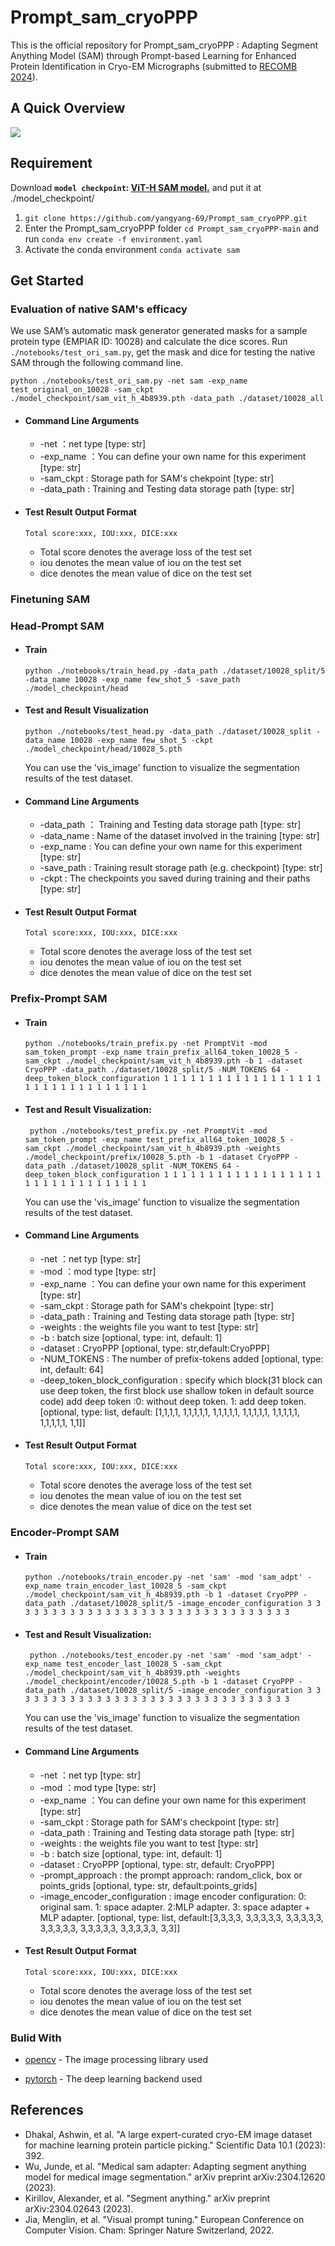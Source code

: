# Prompt_sam_cryoPPP

This is the official repository for Prompt_sam_cryoPPP : Adapting Segment Anything Model (SAM) through Prompt-based Learning for Enhanced Protein Identification in Cryo-EM Micrographs (submitted to [RECOMB 2024](https://recomb.org/recomb2024/)).

## A Quick Overview

![](./image/figure1.png)

## Requirement

Download **`model checkpoint`: [ViT-H SAM model.](https://dl.fbaipublicfiles.com/segment_anything/sam_vit_h_4b8939.pth)** and put it at ./model_checkpoint/

1. `git clone https://github.com/yangyang-69/Prompt_sam_cryoPPP.git`
2. Enter the Prompt_sam_cryoPPP folder `cd Prompt_sam_cryoPPP-main` and run `conda env create -f environment.yaml`
3. Activate the conda environment `conda activate sam`

## Get Started

###  Evaluation of native SAM's efficacy

We use SAM’s automatic mask generator generated masks for a sample protein type (EMPIAR ID: 10028) and calculate the dice scores. Run `./notebooks/test_ori_sam.py`, get the mask and dice for testing the native SAM through the following command line.

```
python ./notebooks/test_ori_sam.py -net sam -exp_name test_original_on_10028 -sam_ckpt ./model_checkpoint/sam_vit_h_4b8939.pth -data_path ./dataset/10028_all
```

- #### Command Line Arguments

  - -net ：net type [type: str]
  - -exp_name ：You can define your own name for this experiment [type: str]
  - -sam_ckpt : Storage path for SAM's chekpoint [type: str]
  - -data_path : Training  and Testing data storage path [type: str]

- #### Test Result Output Format

  ```
  Total score:xxx, IOU:xxx, DICE:xxx
  ```

  - Total score denotes the average loss of the test set
  - iou denotes the mean value of iou on the test set
  - dice denotes the mean value of dice on the test set

### Finetuning SAM



### Head-Prompt SAM

- #### Train 

  ```
  python ./notebooks/train_head.py -data_path ./dataset/10028_split/5 -data_name 10028 -exp_name few_shot_5 -save_path ./model_checkpoint/head
  ```

- #### Test and Result Visualization

  ```
  python ./notebooks/test_head.py -data_path ./dataset/10028_split -data_name 10028 -exp_name few_shot_5 -ckpt ./model_checkpoint/head/10028_5.pth
  ```

	You can use the 'vis_image' function to visualize the segmentation results of the test dataset.

- #### Command Line Arguments

  - -data_path ： Training  and Testing data storage path [type: str]
  - -data_name :  Name of the dataset involved in the training [type: str]
  - -exp_name :  You can define your own name for this experiment [type: str]
  - -save_path :  Training result storage path (e.g. checkpoint) [type: str]
  - -ckpt : The checkpoints you saved during training and their paths [type: str]

- #### Test Result Output Format

  ```
  Total score:xxx, IOU:xxx, DICE:xxx
  ```

  - Total score denotes the average loss of the test set
  - iou denotes the mean value of iou on the test set
  - dice denotes the mean value of dice on the test set

### Prefix-Prompt SAM

- #### Train

  ```
  python ./notebooks/train_prefix.py -net PromptVit -mod sam_token_prompt -exp_name train_prefix_all64_token_10028_5 -sam_ckpt ./model_checkpoint/sam_vit_h_4b8939.pth -b 1 -dataset CryoPPP -data_path ./dataset/10028_split/5 -NUM_TOKENS 64 -deep_token_block_configuration 1 1 1 1 1 1 1 1 1 1 1 1 1 1 1 1 1 1 1 1 1 1 1 1 1 1 1 1 1 1 1 1
  ```

- #### Test and Result Visualization: 

  ```
   python ./notebooks/test_prefix.py -net PromptVit -mod sam_token_prompt -exp_name test_prefix_all64_token_10028_5 -sam_ckpt ./model_checkpoint/sam_vit_h_4b8939.pth -weights ./model_checkpoint/prefix/10028_5.pth -b 1 -dataset CryoPPP -data_path ./dataset/10028_split -NUM_TOKENS 64 -deep_token_block_configuration 1 1 1 1 1 1 1 1 1 1 1 1 1 1 1 1 1 1 1 1 1 1 1 1 1 1 1 1 1 1 1 1
  ```

    You can use the 'vis_image' function to visualize the segmentation results of the test dataset.

- #### Command Line Arguments

  - -net ：net typ [type: str]
  - -mod ：mod type [type: str]
  - -exp_name ：You can define your own name for this experiment [type: str]
  - -sam_ckpt : Storage path for SAM's chekpoint [type: str]
  - -data_path : Training  and Testing data storage path [type: str]
  - -weights : the weights file you want to test [type: str]
  - -b : batch size [optional, type: int, default: 1]
  - -dataset : CryoPPP [optional, type: str,default:CryoPPP]
  - -NUM_TOKENS : The number of prefix-tokens added [optional, type: int, default: 64]
  - -deep_token_block_configuration : specify which block(31 block can use deep token, the first block use shallow token in default source code) add deep token :0: without deep token. 1: add deep token. [optional, type: list, default: [1,1,1,1, 1,1,1,1,1, 1,1,1,1,1, 1,1,1,1,1, 1,1,1,1,1, 1,1,1,1,1, 1,1]]

- #### Test Result Output Format

  ```
  Total score:xxx, IOU:xxx, DICE:xxx
  ```

  - Total score denotes the average loss of the test set
  - iou denotes the mean value of iou on the test set
  - dice denotes the mean value of dice on the test set

### Encoder-Prompt SAM

- #### Train

  ```
  python ./notebooks/train_encoder.py -net 'sam' -mod 'sam_adpt' -exp_name train_encoder_last_10028_5 -sam_ckpt ./model_checkpoint/sam_vit_h_4b8939.pth -b 1 -dataset CryoPPP -data_path ./dataset/10028_split/5 -image_encoder_configuration 3 3 3 3 3 3 3 3 3 3 3 3 3 3 3 3 3 3 3 3 3 3 3 3 3 3 3 3 3 3 3 3
  ```

- #### Test and Result Visualization: 

  ```
   python ./notebooks/test_encoder.py -net 'sam' -mod 'sam_adpt' -exp_name test_encoder_last_10028_5 -sam_ckpt ./model_checkpoint/sam_vit_h_4b8939.pth -weights ./model_checkpoint/encoder/10028_5.pth -b 1 -dataset CryoPPP -data_path ./dataset/10028_split/5 -image_encoder_configuration 3 3 3 3 3 3 3 3 3 3 3 3 3 3 3 3 3 3 3 3 3 3 3 3 3 3 3 3 3 3 3 3
  ```

    You can use the 'vis_image' function to visualize the segmentation results of the test dataset.

- #### Command Line Arguments

  - -net ：net typ [type: str]
  - -mod ：mod type [type: str]
  - -exp_name ：You can define your own name for this experiment [type: str]
  - -sam_ckpt : Storage path for SAM's checkpoint [type: str]
  - -data_path : Training  and Testing data storage path [type: str]
  - -weights : the weights file you want to test [type: str]
  - -b : batch size [optional, type: int, default: 1]
  - -dataset : CryoPPP [optional, type: str, default: CryoPPP]
  - -prompt_approach : the prompt approach: random_click, box or points_grids [optional, type: str, default:points_grids]
  - -image_encoder_configuration : image encoder configuration: 0: original sam. 1: space adapter. 2:MLP adapter. 3: space adapter + MLP adapter. [optional, type: list, default:[3,3,3,3, 3,3,3,3,3, 3,3,3,3,3, 3,3,3,3,3, 3,3,3,3,3, 3,3,3,3,3, 3,3]]

- #### Test Result Output Format

  ```
  Total score:xxx, IOU:xxx, DICE:xxx
  ```

  - Total score denotes the average loss of the test set
  - iou denotes the mean value of iou on the test set
  - dice denotes the mean value of dice on the test set

### Bulid With

- [opencv](https://opencv.org/) - The image processing library used

- [pytorch](https://pytorch.org/) - The deep learning backend used

## References
* Dhakal, Ashwin, et al. "A large expert-curated cryo-EM image dataset for machine learning protein particle picking." Scientific Data 10.1 (2023): 392.
* Wu, Junde, et al. "Medical sam adapter: Adapting segment anything model for medical image segmentation." arXiv preprint arXiv:2304.12620 (2023).
* Kirillov, Alexander, et al. "Segment anything." arXiv preprint arXiv:2304.02643 (2023).
* Jia, Menglin, et al. "Visual prompt tuning." European Conference on Computer Vision. Cham: Springer Nature Switzerland, 2022.

